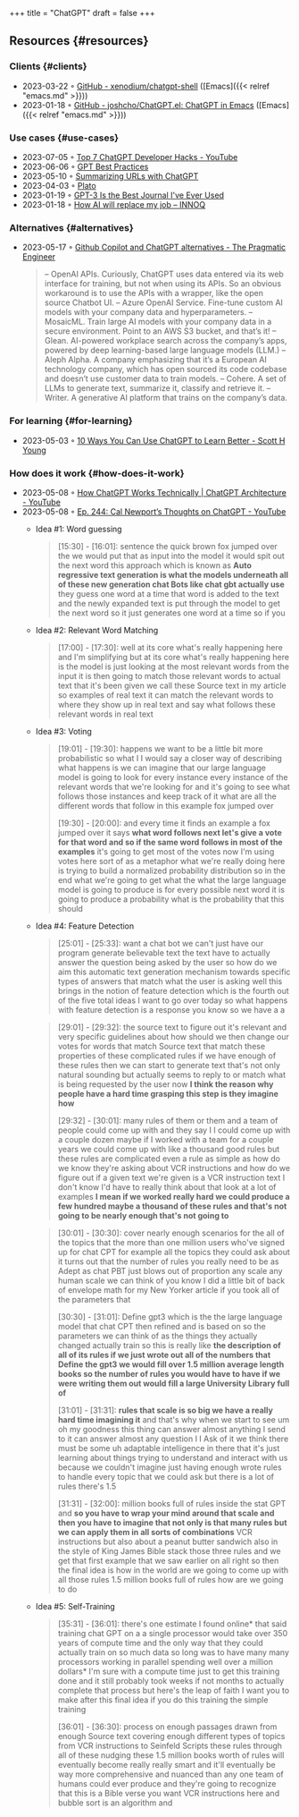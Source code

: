 +++
title = "ChatGPT"
draft = false
+++

## Resources {#resources}


### Clients {#clients}

-   2023-03-22 ◦ [GitHub - xenodium/chatgpt-shell](https://github.com/xenodium/chatgpt-shell) ([Emacs]({{< relref "emacs.md" >}}))
-   2023-01-18 ◦ [GitHub - joshcho/ChatGPT.el: ChatGPT in Emacs](https://github.com/joshcho/ChatGPT.el) ([Emacs]({{< relref "emacs.md" >}}))


### Use cases {#use-cases}

-   2023-07-05 ◦ [Top 7 ChatGPT Developer Hacks - YouTube](https://www.youtube.com/watch?v=9W_U1y7RYuE)
-   2023-06-06 ◦ [GPT Best Practices](https://platform.openai.com/docs/guides/gpt-best-practices)
-   2023-05-10 ◦ [Summarizing URLs with ChatGPT](https://willschenk.com/howto/2023/summarizing_urls_with_chatgpt/)
-   2023-04-03 ◦ [Plato](https://platoeducation.ai/#/notes/)
-   2023-01-19 ◦ [GPT-3 Is the Best Journal I've Ever Used](https://every.to/superorganizers/gpt-3-is-the-best-journal-you-ve-ever-used)
-   2023-01-18 ◦ [How AI will replace my job – INNOQ](https://www.innoq.com/en/blog/how-ai-will-replace-my-job/)


### Alternatives {#alternatives}

-   2023-05-17 ◦ [Github Copilot and ChatGPT alternatives - The Pragmatic Engineer](https://blog.pragmaticengineer.com/github-copilot-alternatives/)

    > – OpenAI APIs. Curiously, ChatGPT uses data entered via its web interface for
    >   training, but not when using its APIs. So an obvious workaround is to use the APIs
    >   with a wrapper, like the open source Chatbot UI.
    > – Azure OpenAI Service. Fine-tune custom AI models with your company data and
    >   hyperparameters.
    > – MosaicML. Train large AI models with your company data in a secure environment.
    >   Point to an AWS S3 bucket, and that’s it!
    > – Glean. AI-powered workplace search across the company’s apps, powered by deep
    >   learning-based large language models (LLM.)
    > – Aleph Alpha. A company emphasizing that it’s a European AI technology company,
    >   which has open sourced its code codebase and doesn’t use customer data to train
    >   models.
    > – Cohere. A set of LLMs to generate text, summarize it, classify and retrieve it.
    > – Writer. A generative AI platform that trains on the company’s data.


### For learning {#for-learning}

-   2023-05-03 ◦ [10 Ways You Can Use ChatGPT to Learn Better - Scott H Young](https://www.scotthyoung.com/blog/2023/05/02/chatgpt-learning-tips/)


### How does it work {#how-does-it-work}

-   2023-05-08 ◦ [How ChatGPT Works Technically | ChatGPT Architecture - YouTube](https://www.youtube.com/watch?v=bSvTVREwSNw&ab_channel=ByteByteGo)
-   2023-05-08 ◦ [Ep. 244: Cal Newport’s Thoughts on ChatGPT - YouTube](https://www.youtube.com/watch?v=OVm2IoUUxdo)
    -   Idea #1: Word guessing

        > [15:30] - [16:01]:
        > sentence the quick brown fox jumped over the we would put that as input into the
        > model it would spit out the next word this approach which is known as **Auto regressive
        > text generation is what the models underneath all of these new generation chat Bots
        > like chat gbt actually use** they guess one word at a time that word is added to the
        > text and the newly expanded text is put through the model to get the next word so it
        > just generates one word at a time so if you
    -   Idea #2: Relevant Word Matching

        > [17:00] - [17:30]:
        > well at its core what's really happening here and I'm simplifying but at its core
        > what's really happening here is the model is just looking at the most relevant words
        > from the input it is then going to match those relevant words to actual text that
        > it's been given we call these Source text in my article so examples of real text it
        > can match the relevant words to where they show up in real text and say what follows
        > these relevant words in real text
    -   Idea #3: Voting

        > [19:01] - [19:30]:
        > happens we want to be a little bit more probabilistic so what I I would say a closer
        > way of describing what happens is we can imagine that our large language model is
        > going to look for every instance every instance of the relevant words that we're
        > looking for and it's going to see what follows those instances and keep track of it
        > what are all the different words that follow in this example fox jumped over
        >
        > [19:30] - [20:00]:
        > and every time it finds an example a fox jumped over it says **what word follows next
        > let's give a vote for that word and so if the same word follows in most of the
        > examples** it's going to get most of the votes now I'm using votes here sort of as a
        > metaphor what we're really doing here is trying to build a normalized probability
        > distribution so in the end what we're going to get what the what the large language
        > model is going to produce is for every possible next word it is going to produce a
        > probability what is the probability that this should
    -   Idea #4: Feature Detection

        > [25:01] - [25:33]:
        > want a chat bot we can't just have our program generate believable text the text have
        > to actually answer the question being asked by the user so how do we aim this
        > automatic text generation mechanism towards specific types of answers that match what
        > the user is asking well this brings in the notion of feature detection which is the
        > fourth out of the five total ideas I want to go over today so what happens with
        > feature detection is a response you know so we have a a

        <!--quoteend-->

        > [29:01] - [29:32]:
        > the source text to figure out it's relevant and very specific guidelines about how
        > should we then change our votes for words that match Source text that match these
        > properties of these complicated rules if we have enough of these rules then we can
        > start to generate text that's not only natural sounding but actually seems to reply
        > to or match what is being requested by the user now **I think the reason why people
        > have a hard time grasping this step is they imagine how**
        >
        > [29:32] - [30:01]:
        > many rules of them or them and a team of people could come up with and they say I I
        > could come up with a couple dozen maybe if I worked with a team for a couple years we
        > could come up with like a thousand good rules but these rules are complicated even a
        > rule as simple as how do we know they're asking about VCR instructions and how do we
        > figure out if a given text we're given is a VCR instruction text I don't know I'd
        > have to really think about that look at a lot of examples **I mean if we worked really
        > hard we could produce a few hundred maybe a thousand of these rules and that's not
        > going to be nearly enough that's not going to**

        <!--quoteend-->

        > [30:01] - [30:30]:
        > cover nearly enough scenarios for the all of the topics that the more than one
        > million users who've signed up for chat CPT for example all the topics they could ask
        > about it turns out that the number of rules you really need to be as Adept as chat
        > PBT just blows out of proportion any scale any human scale we can think of you know I
        > did a little bit of back of envelope math for my New Yorker article if you took all
        > of the parameters that
        >
        > [30:30] - [31:01]:
        > Define gpt3 which is the the large language model that chat CPT then refined and is
        > based on so the parameters we can think of as the things they actually changed
        > actually train so this is really like **the description of all of its rules if we just
        > wrote out all of the numbers that Define the gpt3 we would fill over 1.5 million
        > average length books so the number of rules you would have to have if we were writing
        > them out would fill a large University Library full of**
        >
        > [31:01] - [31:31]:
        > **rules that scale is so big we have a really hard time imagining it** and that's why
        > when we start to see um oh my goodness this thing can answer almost anything I send
        > to it can answer almost any question I I Ask of it we think there must be some uh
        > adaptable intelligence in there that it's just learning about things trying to
        > understand and interact with us because we couldn't imagine just having enough wrote
        > rules to handle every topic that we could ask but there is a lot of rules there's 1.5
        >
        > [31:31] - [32:00]:
        > million books full of rules inside the stat GPT and **so you have to wrap your mind
        > around that scale and then you have to imagine that not only is that many rules but
        > we can apply them in all sorts of combinations** VCR instructions but also about a
        > peanut butter sandwich also in the style of King James Bible stack those three rules
        > and we get that first example that we saw earlier on all right so then the final idea
        > is how in the world are we going to come up with all those rules 1.5 million books
        > full of rules how are we going to do

    -   Idea #5: Self-Training

        > [35:31] - [36:01]:
        > there's one estimate I found online\* that said training chat GPT on a a single
        > processor would take over 350 years of compute time and the only way that they could
        > actually train on so much data so long was to have many many processors working in
        > parallel spending well over a million dollars\* I'm sure with a compute time just to
        > get this training done and it still probably took weeks if not months to actually
        > complete that process but here's the leap of faith I want you to make after this
        > final idea if you do this training the simple training
        >
        > [36:01] - [36:30]:
        > process on enough passages drawn from enough Source text covering enough different
        > types of topics from VCR instructions to Seinfeld Scripts these rules through all of
        > these nudging these 1.5 million books worth of rules will eventually become really
        > really smart and it'll eventually be way more comprehensive and nuanced than any one
        > team of humans could ever produce and they're going to recognize that this is a Bible
        > verse you want VCR instructions here and bubble sort is an algorithm and
